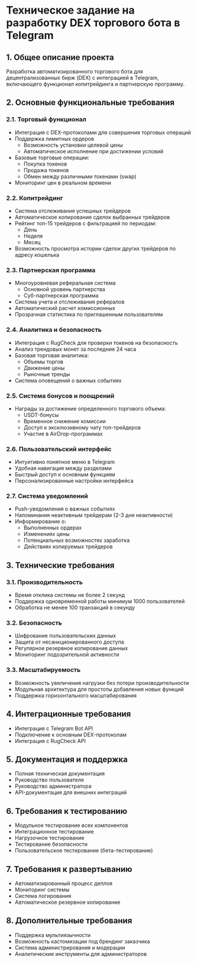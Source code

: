 # Техническое задание на разработку DEX торгового бота в Telegram

## 1. Общее описание проекта
Разработка автоматизированного торгового бота для децентрализованных бирж (DEX) с интеграцией в Telegram, включающего функционал копитрейдинга и партнерскую программу.

## 2. Основные функциональные требования

### 2.1. Торговый функционал
- Интеграция с DEX-протоколами для совершения торговых операций
- Поддержка лимитных ордеров
  - Возможность установки целевой цены
  - Автоматическое исполнение при достижении условий
- Базовые торговые операции:
  - Покупка токенов
  - Продажа токенов
  - Обмен между различными токенами (swap)
- Мониторинг цен в реальном времени

### 2.2. Копитрейдинг
- Система отслеживания успешных трейдеров
- Автоматическое копирование сделок выбранных трейдеров
- Рейтинг топ-15 трейдеров с фильтрацией по периодам:
  - День
  - Неделя
  - Месяц
- Возможность просмотра истории сделок других трейдеров по адресу кошелька

### 2.3. Партнерская программа
- Многоуровневая реферальная система
  - Основной уровень партнерства
  - Суб-партнерская программа
- Система учета и отслеживания рефералов
- Автоматический расчет комиссионных
- Прозрачная статистика по приглашенным пользователям

### 2.4. Аналитика и безопасность
- Интеграция с RugCheck для проверки токенов на безопасность
- Анализ трендовых монет за последние 24 часа
- Базовая торговая аналитика:
  - Объемы торгов
  - Движение цены
  - Рыночные тренды
- Система оповещений о важных событиях

### 2.5. Система бонусов и поощрений
- Награды за достижение определенного торгового объема:
  - USDT-бонусы
  - Временное снижение комиссии
  - Доступ к эксклюзивному чату топ-трейдеров
  - Участие в AirDrop-программах

### 2.6. Пользовательский интерфейс
- Интуитивно понятное меню в Telegram
- Удобная навигация между разделами
- Быстрый доступ к основным функциям
- Персонализированные настройки интерфейса

### 2.7. Система уведомлений
- Push-уведомления о важных событиях
- Напоминания неактивным трейдерам (2-3 дня неактивности)
- Информирование о:
  - Выполненных ордерах
  - Изменениях цены
  - Потенциальных возможностях заработка
  - Действиях копируемых трейдеров

## 3. Технические требования

### 3.1. Производительность
- Время отклика системы не более 2 секунд
- Поддержка одновременной работы минимум 1000 пользователей
- Обработка не менее 100 транзакций в секунду

### 3.2. Безопасность
- Шифрование пользовательских данных
- Защита от несанкционированного доступа
- Регулярное резервное копирование данных
- Мониторинг подозрительной активности

### 3.3. Масштабируемость
- Возможность увеличения нагрузки без потери производительности
- Модульная архитектура для простоты добавления новых функций
- Поддержка горизонтального масштабирования

## 4. Интеграционные требования
- Интеграция с Telegram Bot API
- Подключение к основным DEX-протоколам
- Интеграция с RugCheck API

## 5. Документация и поддержка
- Полная техническая документация
- Руководство пользователя
- Руководство администратора
- API-документация для внешних интеграций

## 6. Требования к тестированию
- Модульное тестирование всех компонентов
- Интеграционное тестирование
- Нагрузочное тестирование
- Тестирование безопасности
- Пользовательское тестирование (бета-тестирование)

## 7. Требования к развертыванию
- Автоматизированный процесс деплоя
- Мониторинг системы
- Система логирования
- Автоматическое резервное копирование

## 8. Дополнительные требования
- Поддержка мультиязычности
- Возможность кастомизации под брендинг заказчика
- Система администрирования и модерации
- Аналитические инструменты для администраторов
